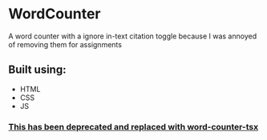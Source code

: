 # WordCounter
A word counter with a ignore in-text citation toggle because I was annoyed of removing them for assignments

## Built using:
* HTML
* CSS
* JS

### [This has been deprecated and replaced with word-counter-tsx](https://github.com/TechSupportz/word-counter-tsx)
